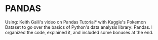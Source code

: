 # PANDAS
Using: Keith Galli's video on Pandas Tutorial* with Kaggle's Pokemon Dataset to go over the basics of Python's data analysis library: Pandas. I organized the code, explained it, and included some bonuses at the end.
